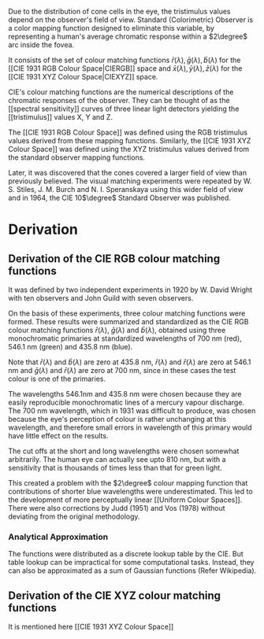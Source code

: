 Due to the distribution of cone cells in the eye, the tristimulus values depend on the observer's field of view. Standard (Colorimetric) Observer is a color mapping function designed to eliminate this variable, by representing a human's average chromatic response within a $2\degree$ arc inside the fovea.

It consists of the set of colour matching functions $\bar{r}(\lambda),\bar{g}(\lambda),\bar{b}(\lambda)$ for the [[CIE 1931 RGB Colour Space|CIERGB]] space and $\bar{x}(\lambda),\bar{y}(\lambda),\bar{z}(\lambda)$ for the [[CIE 1931 XYZ Colour Space|CIEXYZ]] space.

CIE's colour matching functions are the numerical descriptions of the chromatic responses of the observer. They can be thought of as the [[spectral sensitivity]] curves of three linear light detectors yielding the [[tristimulus]] values X, Y and Z. 

The [[CIE 1931 RGB Colour Space]] was defined using the RGB tristimulus values derived from these mapping functions. Similarly, the [[CIE 1931 XYZ Colour Space]] was defined using the XYZ tristimulus values derived from the standard observer mapping functions.

Later, it was discovered that the cones covered a larger field of view than previously believed. The visual matching experiments were repeated by W. S. Stiles, J. M. Burch and N. I. Speranskaya using this wider field of view and in 1964, the CIE 10$\degree$ Standard Observer was published. 
# Derivation
## Derivation of the CIE RGB colour matching functions
It was defined by two independent experiments in 1920 by W. David Wright with ten observers and John Guild with seven observers.

On the basis of these experiments, three colour matching functions were formed. These results were summarized and standardized as the CIE RGB colour matching functions $\bar{r}(\lambda)$, $\bar{g}(\lambda)$ and $\bar{b}(\lambda)$, obtained using three monochromatic primaries at standardized wavelengths of 700 nm (red), 546.1 nm (green) and 435.8 nm (blue).

Note that $\bar{r}(\lambda)$ and $\bar{b}(\lambda)$ are zero at 435.8 nm, $\bar{r}(\lambda)$ and $\bar{r}(\lambda)$ are zero at 546.1 nm and $\bar{g}(\lambda)$ and $\bar{r}(\lambda)$ are zero at 700 nm, since in these cases the test colour is one of the primaries.

The wavelengths 546.1nm and 435.8 nm were chosen because they are easily reproducible monochromatic lines of a mercury vapour discharge. The 700 nm wavelength, which in 1931 was difficult to produce, was chosen because the eye's perception of colour is rather unchanging at this wavelength, and therefore small errors in wavelength of this primary would have little effect on the results.

The cut offs at the short and long wavelengths were chosen somewhat arbitrarily. The human eye can actually see upto 810 nm, but with a sensitivity that is thousands of times less than that for green light.

This created a problem with the $2\degree$ colour mapping function that contributions of shorter blue wavelengths were underestimated. This led to the development of more perceptually linear [[Uniform Colour Spaces]]. There were also corrections by Judd (1951) and Vos (1978) without deviating from the original methodology.

### Analytical Approximation
The functions were distributed as a discrete lookup table by the CIE. But table lookup can be impractical for some computational tasks. Instead, they can also be approximated as a sum of Gaussian functions (Refer Wikipedia).

## Derivation of the CIE XYZ colour matching functions
It is mentioned here [[CIE 1931 XYZ Colour Space]]